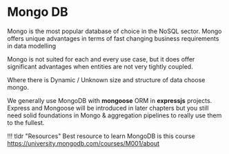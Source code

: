 # Mongo DB

Mongo is the most popular database of choice in the NoSQL sector. Mongo offers unique advantages in terms of fast changing business requirements in data modelling

Mongo is not suited for each and every use case, but it does offer significant advantages when entities are not very tightly coupled.

Where there is Dynamic / Unknown size and structure of data choose mongo.

We generally use MongoDB with **mongoose** ORM in **expressjs** projects. Express and Mongoose will be introduced in later chapters but you still need solid foundations in Mongo & aggregation pipelines to really use them to the fullest.

!!! tldr "Resources"
    Best resource to learn MongoDB is this course <a href="https://university.mongodb.com/courses/M001/about">https://university.mongodb.com/courses/M001/about</a>



